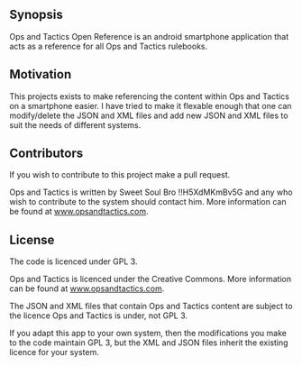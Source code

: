 ## Synopsis

Ops and Tactics Open Reference is an android smartphone application that acts as a reference for all Ops and Tactics rulebooks.


## Motivation

This projects exists to make referencing the content within Ops and Tactics on a smartphone easier. I have tried to make it flexable enough that one can modify/delete the JSON and XML files and add new JSON and XML files to suit the needs of different systems.

##  Contributors

If you wish to contribute to this project make a pull request.

Ops and Tactics is written by Sweet Soul Bro !!H5XdMKmBv5G and any who wish to contribute to the system should contact him. More information can be found at www.opsandtactics.com.



## License

The code is licenced under GPL 3.

Ops and Tactics is licenced under the Creative Commons. More information can be found at www.opsandtactics.com.

The JSON and XML files that contain Ops and Tactics content are subject to the licence Ops and Tactics is under, not GPL 3.

If you adapt this app to your own system, then the modifications you make to the code maintain GPL 3, but the XML and JSON files inherit the existing licence for your system.
